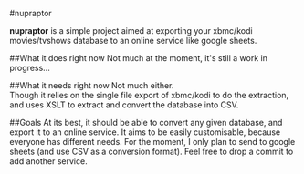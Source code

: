 #nupraptor

**nupraptor** is a simple project aimed at exporting your xbmc/kodi movies/tvshows database to an online service like google sheets.

##What it does right now
Not much at the moment, it's still a work in progress...

##What it needs right now
Not much either.  
Though it relies on the single file export of xbmc/kodi to do the extraction, and uses XSLT to extract and convert the database into CSV.

##Goals
At its best, it should be able to convert any given database, and export it to an online service.
It aims to be easily customisable, because everyone has different needs.
For the moment, I only plan to send to google sheets (and use CSV as a conversion format). Feel free to drop a commit to add another service.

